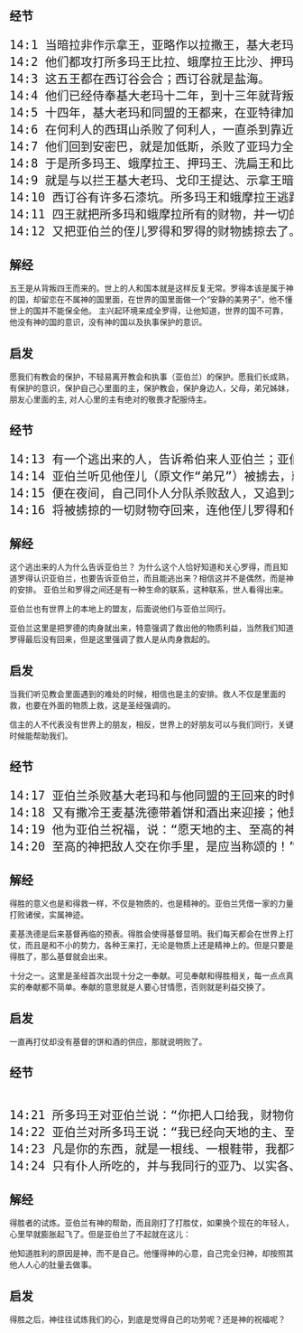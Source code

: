 ## 经节
<pre style="font-size: 21px;">
14:1 当暗拉非作示拿王，亚略作以拉撒王，基大老玛作以拦王，提达作戈印王的时候，
14:2 他们都攻打所多玛王比拉、蛾摩拉王比沙、押玛王示纳、洗扁王善以别和比拉王；比拉就是琐珥。
14:3 这五王都在西订谷会合；西订谷就是盐海。
14:4 他们已经侍奉基大老玛十二年，到十三年就背叛了。
14:5 十四年，基大老玛和同盟的王都来，在亚特律加宁杀败了利乏音人，在哈麦杀败了苏西人，在沙微基列亭杀败了以米人，
14:6 在何利人的西珥山杀败了何利人，一直杀到靠近旷野的伊勒巴兰。
14:7 他们回到安密巴，就是加低斯，杀败了亚玛力全地的人，以及住在哈洗逊他玛的亚摩利人。
14:8 于是所多玛王、蛾摩拉王、押玛王、洗扁王和比拉王（比拉就是琐珥）都出来，在西订谷摆阵，与他们交战，
14:9 就是与以拦王基大老玛、戈印王提达、示拿王暗拉非、以拉撒王亚略交战；乃是四王与五王交战。
14:10 西订谷有许多石漆坑。所多玛王和蛾摩拉王逃跑，有掉在坑里的，其余的人都往山上逃跑。
14:11 四王就把所多玛和蛾摩拉所有的财物，并一切的粮食都掳掠去了；
14:12 又把亚伯兰的侄儿罗得和罗得的财物掳掠去了。当时罗得正住在所多玛。
</pre>

## 解经

五王是从背叛四王而来的。世上的人和国本就是这样反复无常。罗得本该是属于神的国，却留恋在不属神的国里面，在世界的国里面做一个“安静的美男子”，他不懂世上的国并不能保全他。
主兴起环境来成全罗得，让他知道，世界的国不可靠，他没有神的国的意识，没有神的国以及执事保护的意识。

## 启发

愿我们有教会的保护，不轻易离开教会和执事（亚伯兰）的保护。愿我们长成熟，有保护的意识，保护自己心里面的主，保护教会，保护身边人，父母，弟兄姊妹，朋友心里面的主,
对人心里的主有绝对的敬畏才配服侍主。

## 经节
<pre style="font-size: 21px;">
14:13 有一个逃出来的人，告诉希伯来人亚伯兰；亚伯兰正住在亚摩利人幔利的橡树那里。幔利和以实各并亚乃都是弟兄，曾与亚伯兰联盟。
14:14 亚伯兰听见他侄儿（原文作“弟兄”）被掳去，就率领他家里生养的精练壮丁三百一十八人，直追到但。
14:15 便在夜间，自己同仆人分队杀败敌人，又追到大马士革左边的何把。
14:16 将被掳掠的一切财物夺回来，连他侄儿罗得和他的财物，以及妇女、人民也都夺回来。
</pre>

## 解经
这个逃出来的人为什么告诉亚伯兰？ 为什么这个人恰好知道和关心罗得，而且知道罗得认识亚伯兰，也要告诉亚伯兰，而且能逃出来？相信这并不是偶然，而是神的安排。
亚伯兰和罗得之间还是有一种生命的联系，这种联系，世人看得出来。

亚伯兰也有世界上的本地上的盟友，后面说他们与亚伯兰同行。

亚伯兰这里是把罗德的肉身就出来，特意强调了救出他的物质利益，当然我们知道罗得最后没有回来，但是这里强调了救人是从肉身救起的。

## 启发

当我们听见教会里面遇到的难处的时候，相信也是主的安排。救人不仅是里面的救，也要在外面的物质上救，这是圣经强调的。

信主的人不代表没有世界上的朋友，相反，世界上的好朋友可以与我们同行，关键时候能帮助我们。

## 经节

<pre style="font-size: 21px;">
14:17 亚伯兰杀败基大老玛和与他同盟的王回来的时候，所多玛王出来，在沙微谷迎接他；沙微谷就是王谷。
14:18 又有撒冷王麦基洗德带着饼和酒出来迎接；他是至高神的祭司。
14:19 他为亚伯兰祝福，说：“愿天地的主、至高的神赐福与亚伯兰！
14:20 至高的神把敌人交在你手里，是应当称颂的！”亚伯兰就把所得的拿出十分之一来，给麦基洗德。
</pre>

## 解经

得胜的意义也是和得救一样，不仅是物质的，也是精神的。亚伯兰凭借一家的力量打败诸侯，实属神迹。

麦基洗德是后来基督再临的预表。得胜会使得基督显明。我们每天都会在世界上打仗，而且是和不小的势力，各种王来打，无论是物质上还是精神上的。但是只要是得胜了，那么基督就会出来。

十分之一。这里是圣经首次出现十分之一奉献。可见奉献和得胜相关，每一点点真实的奉献都不简单。奉献的意思就是人要心甘情愿，否则就是利益交换了。

## 启发

一直再打仗却没有基督的饼和酒的供应，那就说明败了。

## 经节

<pre style="font-size: 21px;"> 
14:21 所多玛王对亚伯兰说：“你把人口给我，财物你自己拿去吧！”
14:22 亚伯兰对所多玛王说：“我已经向天地的主、至高的神耶和华起誓：
14:23 凡是你的东西，就是一根线、一根鞋带，我都不拿，免得你说：‘我使亚伯兰富足！’
14:24 只有仆人所吃的，并与我同行的亚乃、以实各、幔利所应得的份，可以任凭他们拿去。”
</pre>

## 解经

得胜者的试炼。亚伯兰有神的帮助，而且刚打了打胜仗，如果换个现在的年轻人，心里早就膨胀起飞了。但是亚伯兰了不起就在这儿：

他知道胜利的原因是神，而不是自己。他懂得神的心意，自己完全归神，却按照其他人人心的肚量去做事。

## 启发

得胜之后，神往往试炼我们的心，到底是觉得自己的功劳呢？还是神的祝福呢？